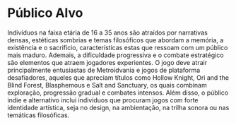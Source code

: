 # Público Alvo

Indivíduos na faixa etária de 16 a 35 anos são atraídos por narrativas densas, estéticas sombrias e temas filosóficos que abordam a memória, a existência e o sacrifício, características estas que ressoam com um público mais maduro. Ademais, a dificuldade progressiva e o combate estratégico são elementos que atraem jogadores experientes. O jogo deve atrair principalmente entusiastas de Metroidvania e jogos de plataforma desafiadores, aqueles que apreciam títulos como Hollow Knight, Ori and the Blind Forest, Blasphemous e Salt and Sanctuary, os quais combinam exploração, progressão gradual e combates intensos. Além disso, o público indie e alternativo inclui indivíduos que procuram jogos com forte identidade artística, seja no design, na ambientação, na trilha sonora ou nas temáticas filosóficas.

